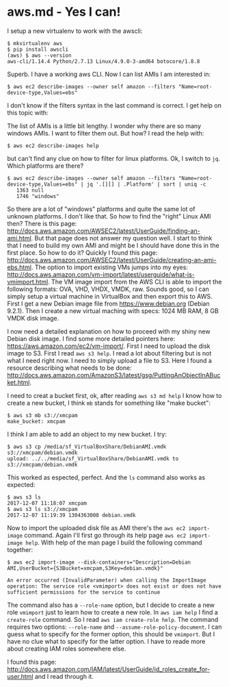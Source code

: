 # aws.md - Yes I can!

I setup a new virtualenv to work with the awscli:

```
$ mkvirtualenv aws
$ pip install awscli
(aws) $ aws --version
aws-cli/1.14.4 Python/2.7.13 Linux/4.9.0-3-amd64 botocore/1.8.8
```

Superb. I have a working aws CLI. Now I can list AMIs I am interested
in:

```
$ aws ec2 describe-images --owner self amazon --filters "Name=root-device-type,Values=ebs"
```

I don't know if the filters syntax in the last command is correct. I
get help on this topic with:

The list of AMIs is a little bit lengthy. I wonder why there are so
many windows AMIs. I want to filter them out. But how? I read the help
with:

```
$ aws ec2 describe-images help
```

but can't find any clue on how to filter for linux platforms. Ok, I
switch to `jq`. Which platforms are there?

```
$ aws ec2 describe-images --owner self amazon --filters "Name=root-device-type,Values=ebs" | jq '.[][] | .Platform' | sort | uniq -c
   1363 null
   1746 "windows"
```

So there are a lot of "windows" platforms and quite the same lot of
unknown platforms. I don't like that. So how to find the "right" Linux
AMI then? There is this page:
<http://docs.aws.amazon.com/AWSEC2/latest/UserGuide/finding-an-ami.html>. But
that page does not answer my question well. I start to think that I
need to build my own AMI and might be I should have done this in the
first place. So how to do it? Quickly I found this page:
<http://docs.aws.amazon.com/AWSEC2/latest/UserGuide/creating-an-ami-ebs.html>. The
option to import existing VMs jumps into my eyes:
<http://docs.aws.amazon.com/vm-import/latest/userguide/what-is-vmimport.html>. The
VM image import from the AWS CLI is able to import the following
formats: OVA, VHD, VHDX, VMDK, raw. Sounds good, so I can simply setup
a virtual machine in VirtualBox and then export this to AWS. First I
get a new Debian image file from <https://www.debian.org> (Debian
9.2.1). Then I create a new virtual maching with specs: 1024 MB RAM, 8
GB VMDK disk image.

I now need a detailed explanation on how to proceed with my shiny new
Debian disk image. I find some more detailed pointers here:
<https://aws.amazon.com/ec2/vm-import/>. First I need to upload the
disk image to S3. First I read `aws s3 help`. I read a lot about
filtering but is not what I need right now. I need to simply upload a
file to S3. Here I found a resource describing what needs to be done:
<http://docs.aws.amazon.com/AmazonS3/latest/gsg/PuttingAnObjectInABucket.html>.

I need to creat a bucket first, ok, after reading `aws s3 md help` I
know how to create a new bucket, I think `mb` stands for something
like "make bucket":

```
$ aws s3 mb s3://xmcpam
make_bucket: xmcpam
```

I think I am able to add an object to my new bucket. I try:

```
$ aws s3 cp /media/sf_VirtualBoxShare/DebianAMI.vmdk s3://xmcpam/debian.vmdk
upload: ../../media/sf_VirtualBoxShare/DebianAMI.vmdk to s3://xmcpam/debian.vmdk
```

This worked as espected, perfect. And the `ls` command also works as expected:

```
$ aws s3 ls
2017-12-07 11:18:07 xmcpam
$ aws s3 ls s3://xmcpam
2017-12-07 11:19:39 1304363008 debian.vmdk
```

Now to import the uploaded disk file as AMI there's the `aws ec2
import-image` command. Again I'll first go through its help page `aws
ec2 import-image help`. With help of the man page I build the
following command together:

```
$ aws ec2 import-image --disk-containers="Description=Debian AMI,UserBucket={S3Bucket=xmcpam,S3Key=debian.vmdk}"

An error occurred (InvalidParameter) when calling the ImportImage operation: The service role <vmimport> does not exist or does not have sufficient permissions for the service to continue
```

The command also has a `--role-name` option, but I decide to create a
new role `vmimport` just to learn how to create a new role. In `aws
iam help` I find a `create-role` command. So I read `aws iam
create-role help`. The command requires two options: `--role-name` and
`--assume-role-policy-document`. I can guess what to specify for the
former option, this should be `vmimport`. But I have no clue what to
specify for the latter option. I have to reade more about creating IAM
roles somewhere else.

I found this page:
<http://docs.aws.amazon.com/IAM/latest/UserGuide/id_roles_create_for-user.html>
and I read through it.


